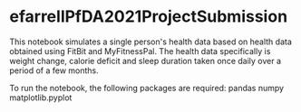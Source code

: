 # efarrellPfDA2021ProjectSubmission

This notebook simulates a single person's health data based on health data obtained using FitBit and MyFitnessPal. The health data specifically is weight change, calorie deficit and sleep duration taken once daily over a period of a few months.

To run the notebook, the following packages are required:
pandas
numpy
matplotlib.pyplot